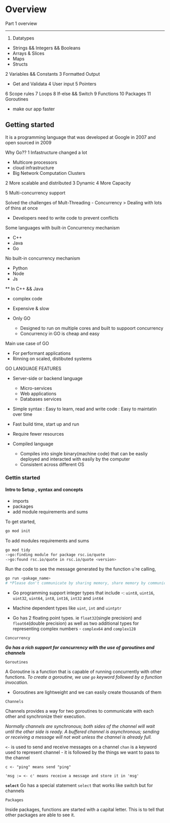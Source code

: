 # Overview

Part 1 overview

--------------

1. Datatypes

- Strings && Integers && Booleans
- Arrays & Slices
- Maps
- Structs
  
2 Variables && Constants
3 Formatted Output

- Get and Validata
4 User input
5 Pointers

6 Scope rules
7 Loops
8 If-else && Switch
9 Functions
10 Packages
11 Goroutines

- make our app faster

## Getting started

It is a programming language that was developed at Google in 2007 and open sourced in 2009

Why Go??
 1 Infastructure changed a lot

- Multicore processors
- cloud infrastructure
- Big Network Computation Clusters

2 More scalable and distributed
3 Dynamic
4 More Capacity

5 Multi-concurrency support

Solved the challenges of Mult-Threading - Concurrency > Dealing with lots of thins at once
  
- Developers need to write code to prevent conflicts

Some languages with built-in Concurrency mechanism

- C++
- Java
- Go

No built-in concurrency mechanism

- Python
- Node
- Js

** In C++ && Java

- complex code
- Expensive & slow

- Only GO
  - Designed to run on multiple cores and built to suppoort concurrency
  - Concurrency in GO is cheap and easy
  
Main use case of GO

- For performant applications
- Rinning on scaled, distibuted systems

GO LANGUAGE FEATURES

- Server-side or backend language
  - Micro-services
  - Web applications
  - Databases services

- Simple syntax : Easy to learn, read and write code : Easy to maintatin over time

- Fast build time, start up and run
- Require fewer resources
- Compiled language
  - Compiles into single binary(machine code) that can be easliy deployed and interacted with easily by the computer
  - Consistent across different OS

### Gettin started

#### Intro to Setup , syntax and concepts

- imports
- packages
- add module requirements and sums

To get started,

 ```sh
 go mod init
 ```

To add modules requirements and sums

```sh
go mod tidy
->go:finding module for package rsc.io/quote
->go:found rsc.io/quote in rsc.io/quote <version>
```

Run the code to see the message generated by the function u're calling,

```sh
go run <pakage_name>
# *Please don't communicate by sharing memory, share memory by communicating
```

- Go programming support integer types that include -:
`uint8`, `uint16`, `uint32`, `uint64`, `int8`, `int16`, `int32` and `int64`

- Machine dependent types like `uint`, `int` and `uintptr`

- Go has 2 floating point types. ie `float32`(single precision) and `float64`(double precision) as well as two additional types for representing complex numbers - `complex64` and `complex128`

`Concurrency`

_**Go has a rich support for concurrency with the use of goroutines and channels**_

`Goroutines`

A Goroutine is a function that is capable of running concurrently with other functions.
_To create a goroutine, we use `go` keyword followed by a function invocation._

- Goroutines are lightweight and we can easily create
thousands of them

`Channels`

Channels provides a way for two goroutines to communicate with each other and synchronize their execution.

_Normally channels are synchronous; both sides of the
channel will wait until the other side is ready. A
buffered channel is asynchronous; sending or receiving
a message will not wait unless the channel is already
full._

`<-` is used to send and receive messages on a channel
`chan` is a keyword used to represent channel - it is followed by the things we want to pass to the channel

`c <- "ping" means send "ping"`

`'msg := <- c' means receive a message and store it in 'msg'`

**`select`**
Go has a special statement `select` that works like switch but for channels

`Packages`

Inside packages, functions are started with a capital letter. This is to tell that other packages are able to see it.
